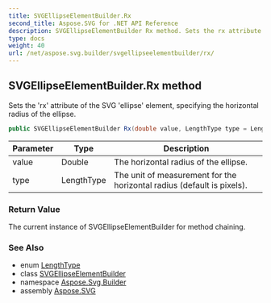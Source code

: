 ```yaml
---
title: SVGEllipseElementBuilder.Rx
second_title: Aspose.SVG for .NET API Reference
description: SVGEllipseElementBuilder Rx method. Sets the rx attribute of the SVG ellipse element specifying the horizontal radius of the ellipse
type: docs
weight: 40
url: /net/aspose.svg.builder/svgellipseelementbuilder/rx/
---
```

## SVGEllipseElementBuilder.Rx method

Sets the 'rx' attribute of the SVG 'ellipse' element, specifying the horizontal radius of the ellipse.

```csharp
public SVGEllipseElementBuilder Rx(double value, LengthType type = LengthType.Px)
```

| Parameter | Type | Description |
| --- | --- | --- |
| value | Double | The horizontal radius of the ellipse. |
| type | LengthType | The unit of measurement for the horizontal radius (default is pixels). |

### Return Value

The current instance of SVGEllipseElementBuilder for method chaining.

### See Also

* enum [LengthType](../../lengthtype/)
* class [SVGEllipseElementBuilder](../)
* namespace [Aspose.Svg.Builder](../../../aspose.svg.builder/)
* assembly [Aspose.SVG](../../../)
